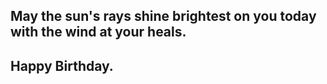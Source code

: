 ##  May the sun's rays shine brightest on you today with the wind at your heals. ##
##  Happy Birthday. ##
